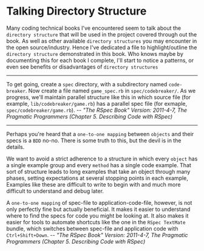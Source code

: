 # Talking Directory Structure

Many coding technical books I've encountered seem to talk about the `directory structure` that will be used in the project covered through out the book. As well as other available `directory structures` you may encounter in the open source/industry. Hence I've dedicated a file to highlight/outline the `directory structure` demonstrated in this book. Who knows maybe by documenting this for each book I complete, I'll start to notice a patterns, or even see benefits or disadvantages of `directory structures`

---

To get going, create a `spec` directory, with a subdirectory named `code-breaker`. Now create a file named `game_spec.rb` in `spec/codebreaker/`. As we progress, we'll maintain  parallel structure like this in which source file (for example, `lib/codebreaker/game.rb`) has a parallel spec file (for exmaple, `spec/codebreaker/game.rb`). -- *"The RSpec Book" Version: 2011-4-7, The Pragmatic Programmers (Chapter 5. Describing Code with RSpec)*

---

Perhaps you're heard that a `one-to-one mapping` between `objects` and their specs is a `BDD` no-no. There is some truth to this, but the devil is in the details.

We want to avoid a strict adherence to a structure in which every `object` has a single example group and every `method` has a single code example. That sort of structure leads to long examples that take an object through many phases, setting expectations  at several stopping points in each example, Examples like these are difficult to write to begin with and much more difficult to understand and debug later.

A `one-to-one mapping` of spec-file to application-code-file, however, is not only perfectly fine but actually beneficial. It makes it easier to understand where to find the specs for code you might be looking at. It also makes it easier for tools to automate shortcuts like the one in the `RSpec TextMate` bundle, which switches between spec-file and application code with `Ctrl+Shift+Down`. -- *"The RSpec Book" Version: 2011-4-7, The Pragmatic Programmers (Chapter 5. Describing Code with RSpec)*
